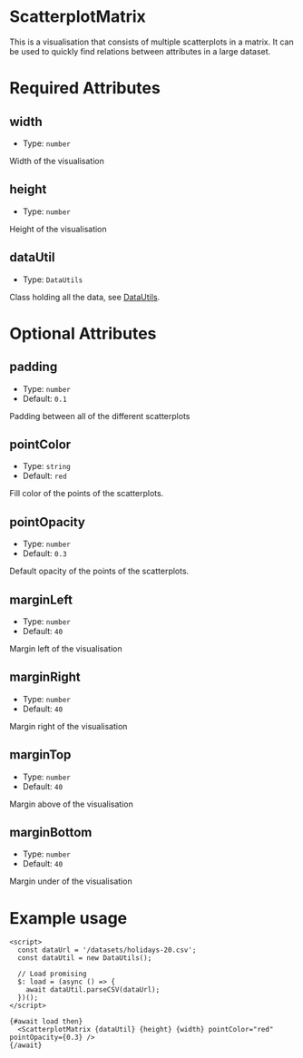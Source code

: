 # ScatterplotMatrix

This is a visualisation that consists of multiple scatterplots in a matrix. It can be used to quickly find relations between attributes in a large dataset.

# Required Attributes

## width

- Type: `number`

Width of the visualisation

## height

- Type: `number`

Height of the visualisation

## dataUtil

- Type: `DataUtils`

Class holding all the data, see [DataUtils](utils/dataUtils.md).

# Optional Attributes

## padding

- Type: `number`
- Default: `0.1`

Padding between all of the different scatterplots

## pointColor

- Type: `string`
- Default: `red`

Fill color of the points of the scatterplots.

## pointOpacity

- Type: `number`
- Default: `0.3`

Default opacity of the points of the scatterplots.

## marginLeft

- Type: `number`
- Default: `40`

Margin left of the visualisation

## marginRight

- Type: `number`
- Default: `40`

Margin right of the visualisation

## marginTop

- Type: `number`
- Default: `40`

Margin above of the visualisation

## marginBottom

- Type: `number`
- Default: `40`

Margin under of the visualisation

# Example usage

```svelte
<script>
  const dataUrl = '/datasets/holidays-20.csv';
  const dataUtil = new DataUtils();

  // Load promising
  $: load = (async () => {
    await dataUtil.parseCSV(dataUrl);
  })();
</script>

{#await load then}
  <ScatterplotMatrix {dataUtil} {height} {width} pointColor="red" pointOpacity={0.3} />
{/await}
```

